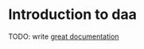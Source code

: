 # Introduction to daa

TODO: write [great documentation](http://jacobian.org/writing/what-to-write/)
